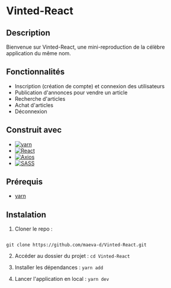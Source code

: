 # Vinted-React

## Description

Bienvenue sur Vinted-React, une mini-reproduction de la célèbre application du même nom.

## Fonctionnalités

- Inscription (création de compte) et connexion des utilisateurs
- Publication d'annonces pour vendre un article
- Recherche d'articles
- Achat d'articles
- Déconnexion

## Construit avec

- [![yarn][yarn]][yarn-url]
- [![React][React.js]][React-url]
- [![Axios][Axios]][Axios-url]
- [![SASS][SASS]][SASS-url]
<!-- - [![Express][Express]][Express-url]
- [![Node][Node.js]][Node-url] -->

## Prérequis

- [yarn](https://yarnpkg.com/)

## Instalation

1. Cloner le repo :

```

git clone https://github.com/maeva-d/Vinted-React.git

```

2. Accéder au dossier du projet : `cd Vinted-React`

3. Installer les dépendances : `yarn add`

4. Lancer l'application en local : `yarn dev`

<!-- ************************ -->
<!-- AXIOS -->

[Axios]: https://img.shields.io/badge/axios-671ddf?&style=for-the-badge&logo=axios&logoColor=white
[Axios-url]: https://axios-http.com/fr/docs/intro

<!-- REACT -->

[React.js]: https://img.shields.io/badge/React-20232A?style=for-the-badge&logo=react&logoColor=61DAFB
[React-url]: https://reactjs.org/

<!-- EXPRESS -->

[Express]: https://img.shields.io/badge/Express%20js-000000?style=for-the-badge&logo=express&logoColor=white
[Express-url]: https://expressjs.com/fr/

<!-- NODE -->

[Node.js]: https://img.shields.io/badge/Node%20js-339933?style=for-the-badge&logo=nodedotjs&logoColor=white
[node-url]: https://nodejs.org/en

<!-- SCSS -->

[SASS]: https://img.shields.io/badge/Sass-CC6699?style=for-the-badge&logo=sass&logoColor=white
[SASS-url]: https://sass-lang.com/documentation/

<!-- YARN -->

[yarn]: https://img.shields.io/badge/Yarn-2C8EBB?style=for-the-badge&logo=yarn&logoColor=white
[yarn-url]: https://yarnpkg.com/
